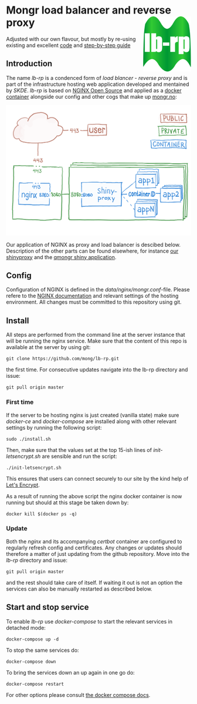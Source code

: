 # Mongr load balancer and reverse proxy <img src="logo.svg" align="right" height="150" />

Adjusted with our own flavour, but mostly by re-using existing and excellent [code](https://github.com/wmnnd/nginx-certbot) and [step-by-step guide](https://medium.com/@pentacent/nginx-and-lets-encrypt-with-docker-in-less-than-5-minutes-b4b8a60d3a71)

## Introduction
The name _lb-rp_ is a condenced form of _load blancer - reverse proxy_ and is part of the infrastructure hosting web application developed and mentained by _SKDE_. _lb-rp_ is based on [NGINX Open Source](https://www.nginx.com/) and applied as a [docker container](https://www.yr.no/place/Norway/Troms_og_Finnmark/Troms%C3%B8/Troms%C3%B8/hour_by_hour.html) alongside our config and other cogs that make up [mongr.no](https://mongr.no):

![mongr.no architecture](mongr_arch.png)

Our application of NGINX as proxy and load balancer is descibed below. Description of the other parts can be found elsewhere, for instance [our shinyproxy](https://github.com/SKDE-Felles/shinyproxy) and the [qmongr shiny application](https://github.com/SKDE-Felles/qmongr).

## Config
Configuration of NGINX is defined in the _data/nginx/mongr.conf_-file. Please refere to the [NGINX documentation](https://nginx.org/en/docs/) and relevant settings of the hosting environment. All changes must be committed to this repository using git.

## Install
All steps are performed from the command line at the server instance that will be running the nginx service. Make sure that the content of this repo is available at the server by using git:
```
git clone https://github.com/mong/lb-rp.git
```
the first time. For consecutive updates navigate into the lb-rp directory and issue:
```
git pull origin master
```

### First time
If the server to be hosting nginx is just created (vanilla state) make sure _docker-ce_ and _docker-compose_ are installed along with other relevant settings by running the following script:
```
sudo ./install.sh
```

Then, make sure that the values set at the top 15-ish lines of _init-letsencrypt.sh_ are sensible and run the script:
```
./init-letsencrypt.sh
```

This ensures that users can connect securely to our site by the kind help of [Let's Encrypt](https://letsencrypt.org/about/).

As a result of running the above script the nginx docker container is now running but should at this stage be taken down by:
```
docker kill $(docker ps -q)
```

### Update
Both the _nginx_ and its accompanying _certbot_ container are configured to regularly refresh config and certificates. Any changes or updates should therefore a matter of just updating from the github repository. Move into the _lb-rp_ directory and issue:
```
git pull origin master
```
and the rest should take care of itself. If waiting it out is not an option the services can also be manually restarted as described below.

## Start and stop service
To enable _lb-rp_ use _docker-compose_ to start the relevant services in detached mode:
```
docker-compose up -d
```

To stop the same services do:
```
docker-compose down
```

To bring the services down an up again in one go do:
```
docker-compose restart
```

For other options please consult [the docker compose docs](https://docs.docker.com/compose/).
